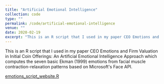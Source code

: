 ```yaml
---
title: "Artificial Emotional Intelligence"
collection: code
type: ""
permalink: /code/artificial-emotional-intelligence
venue: ""
date: 2020-02-19
excerpt: "This is an R script that I used in my paper CEO Emotions and Firm Valuation in Initial Coin Offerings: An Artificial Emotional Intelligence Approach which computes the seven basic Ekman (1999) emotions from facial muscle contraction-relaxation patterns based on Microsoft's Face API."
---
```


This is an R script that I used in my paper CEO Emotions and Firm Valuation in Initial Coin Offerings: An Artificial Emotional Intelligence Approach which computes the seven basic Ekman (1999) emotions from facial muscle contraction-relaxation patterns based on Microsoft's Face API.

[emotions_script_website.R](/files/emotions_script_website.R)
